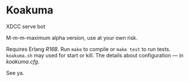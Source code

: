 Koakuma
=======

XDCC serve bot

M-m-m-maximum alpha version, use at your own risk.

Requires Erlang *R16B*. Run ``make`` to compile or ``make test`` to run tests. ``koakuma.sh`` may used for start or kill. The details about configuration — in *koakuma.cfg*.

See ya.
